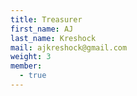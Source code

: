 ```yaml
---
title: Treasurer
first_name: AJ
last_name: Kreshock
mail: ajkreshock@gmail.com
weight: 3
member:
  - true
---
```

